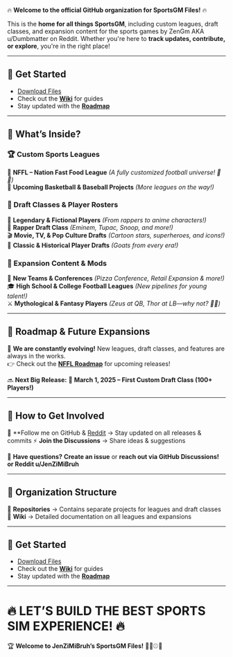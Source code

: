 🔥 **Welcome to the official GitHub organization for SportsGM Files!** 🔥  

This is the **home for all things SportsGM**, including custom leagues, draft classes, and expansion content for the sports games by ZenGm AKA u/Dumbmatter on Reddit. Whether you're here to **track updates, contribute, or explore**, you're in the right place!

---

## **🚀 Get Started**
- [Download Files](https://github.com/JenZiMiBruhh/FootballGM)
- Check out the **[Wiki](https://github.com/JenZiMiBruh/SportsGM/wiki)** for guides  
- Stay updated with the **[Roadmap](https://github.com/JenZiMiBruh/SportsGM/projects/1)**  

---

## **📌 What’s Inside?**
### **🏆 Custom Sports Leagues**
🚀 **NFFL – Nation Fast Food League** *(A fully customized football universe! 🍔🍟)*  
🏀 **Upcoming Basketball & Baseball Projects** *(More leagues on the way!)*  

### **📜 Draft Classes & Player Rosters**
👑 **Legendary & Fictional Players** *(From rappers to anime characters!)*  
🎤 **Rapper Draft Class** *(Eminem, Tupac, Snoop, and more!)*  
🎬 **Movie, TV, & Pop Culture Drafts** *(Cartoon stars, superheroes, and icons!)*  
🏈 **Classic & Historical Player Drafts** *(Goats from every era!)*  

### **🚀 Expansion Content & Mods**
🍕 **New Teams & Conferences** *(Pizza Conference, Retail Expansion & more!)*  
🎓 **High School & College Football Leagues** *(New pipelines for young talent!)*  
⚔️ **Mythological & Fantasy Players** *(Zeus at QB, Thor at LB—why not? 🤯🔥)*  

---

## **📆 Roadmap & Future Expansions**
🚀 **We are constantly evolving!** New leagues, draft classes, and features are always in the works.  
👉 Check out the **[NFFL Roadmap](https://github.com/orgs/JenZiMiBruhh/projects/1/views/1)** for upcoming releases!  

🔜 **Next Big Release:**
📅 **March 1, 2025 – First Custom Draft Class (100+ Players!)**  

---

## **🔗 How to Get Involved**
👥 **Follow me on GitHub & [Reddit](https://www.reddit.com/user/Jenzimibruh/) → Stay updated on all releases & commits
⚡ **Join the Discussions** → Share ideas & suggestions  


💬 **Have questions?** **Create an issue** or **reach out via GitHub Discussions! or Reddit u/JenZiMiBruh**  

---

## **💾 Organization Structure**
📂 **Repositories** → Contains separate projects for leagues and draft classes 
📜 **Wiki** → Detailed documentation on all leagues and expansions  

---

## **🚀 Get Started**
- [Download Files](https://github.com/JenZiMiBruhh/FootballGM)
- Check out the **[Wiki](https://github.com/JenZiMiBruh/SportsGM/wiki)** for guides  
- Stay updated with the **[Roadmap](https://github.com/JenZiMiBruh/SportsGM/projects/1)**  

---

# **🔥 LET’S BUILD THE BEST SPORTS SIM EXPERIENCE! 🔥**  
🏆 **Welcome to JenZiMiBruh’s SportsGM Files!** 🏈🏀⚾🔥

